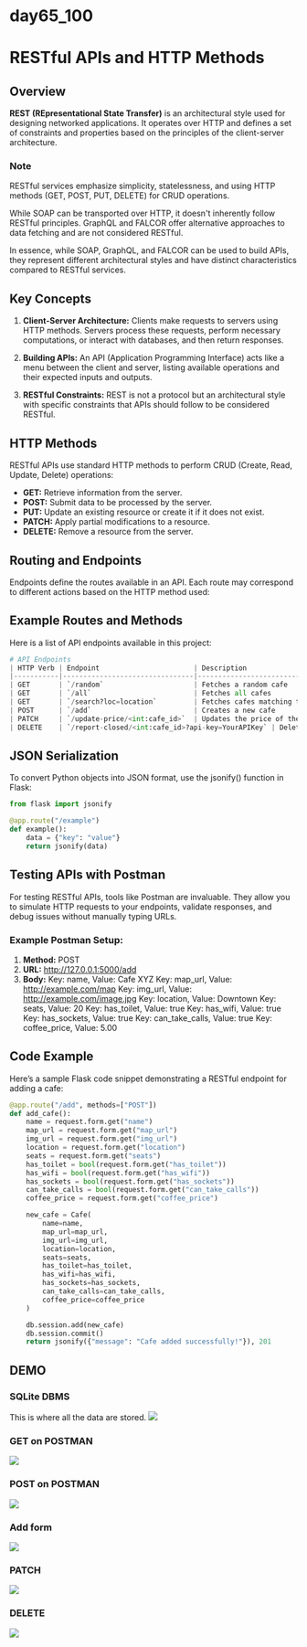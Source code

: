 # day65_100
# RESTful APIs and HTTP Methods

## Overview
**REST (REpresentational State Transfer)** is an architectural style used for designing networked applications. It operates over HTTP and defines a set of constraints and properties based on the principles of the client-server architecture.

### Note
RESTful services emphasize simplicity, statelessness, and using HTTP methods (GET, POST, PUT, DELETE) for CRUD operations.

While SOAP can be transported over HTTP, it doesn't inherently follow RESTful principles. GraphQL and FALCOR offer alternative approaches to data fetching and are not considered RESTful.   

In essence, while SOAP, GraphQL, and FALCOR can be used to build APIs, they represent different architectural styles and have distinct characteristics compared to RESTful services.

## Key Concepts

1. __Client-Server Architecture:__
Clients make requests to servers using HTTP methods.
Servers process these requests, perform necessary computations, or interact with databases, and then return responses.

2. __Building APIs:__
An API (Application Programming Interface) acts like a menu between the client and server, listing available operations and their expected inputs and outputs.

3. __RESTful Constraints:__
REST is not a protocol but an architectural style with specific constraints that APIs should follow to be considered RESTful.

## HTTP Methods
RESTful APIs use standard HTTP methods to perform CRUD (Create, Read, Update, Delete) operations:

- __GET:__ Retrieve information from the server.
- __POST:__ Submit data to be processed by the server.
- __PUT:__ Update an existing resource or create it if it does not exist.
- __PATCH:__ Apply partial modifications to a resource.
- __DELETE:__ Remove a resource from the server.

## Routing and Endpoints
Endpoints define the routes available in an API. Each route may correspond to different actions based on the HTTP method used:

## Example Routes and Methods
Here is a list of API endpoints available in this project:
```python
# API Endpoints
| HTTP Verb | Endpoint                       | Description                                    |
|-----------|--------------------------------|------------------------------------------------|
| GET       | `/random`                      | Fetches a random cafe                          |
| GET       | `/all`                         | Fetches all cafes                              |
| GET       | `/search?loc=location`         | Fetches cafes matching the specified location  |
| POST      | `/add`                         | Creates a new cafe                             |
| PATCH     | `/update-price/<int:cafe_id>`  | Updates the price of the specified cafe        |
| DELETE    | `/report-closed/<int:cafe_id>?api-key=YourAPIKey` | Deletes the specified cafe  |
```

## JSON Serialization
To convert Python objects into JSON format, use the jsonify() function in Flask:
```python
from flask import jsonify

@app.route("/example")
def example():
    data = {"key": "value"}
    return jsonify(data)
```
## Testing APIs with Postman
For testing RESTful APIs, tools like Postman are invaluable. They allow you to simulate HTTP requests to your endpoints, validate responses, and debug issues without manually typing URLs.

### Example Postman Setup:

1. **Method:** POST
2. **URL:** http://127.0.0.1:5000/add
3. **Body:**
Key: name, Value: Cafe XYZ
Key: map_url, Value: http://example.com/map
Key: img_url, Value: http://example.com/image.jpg
Key: location, Value: Downtown
Key: seats, Value: 20
Key: has_toilet, Value: true
Key: has_wifi, Value: true
Key: has_sockets, Value: true
Key: can_take_calls, Value: true
Key: coffee_price, Value: 5.00

## Code Example
Here’s a sample Flask code snippet demonstrating a RESTful endpoint for adding a cafe:
```python
@app.route("/add", methods=["POST"])
def add_cafe():
    name = request.form.get("name")
    map_url = request.form.get("map_url")
    img_url = request.form.get("img_url")
    location = request.form.get("location")
    seats = request.form.get("seats")
    has_toilet = bool(request.form.get("has_toilet"))
    has_wifi = bool(request.form.get("has_wifi"))
    has_sockets = bool(request.form.get("has_sockets"))
    can_take_calls = bool(request.form.get("can_take_calls"))
    coffee_price = request.form.get("coffee_price")

    new_cafe = Cafe(
        name=name,
        map_url=map_url,
        img_url=img_url,
        location=location,
        seats=seats,
        has_toilet=has_toilet,
        has_wifi=has_wifi,
        has_sockets=has_sockets,
        can_take_calls=can_take_calls,
        coffee_price=coffee_price
    )

    db.session.add(new_cafe)
    db.session.commit()
    return jsonify({"message": "Cafe added successfully!"}), 201
```

## DEMO
### SQLite DBMS
This is where all the data are stored.
![](https://github.com/AlvinChin1608/day65_100/blob/main/screenshots_demo/SQL_DBMS.png)

### GET on POSTMAN
![](https://github.com/AlvinChin1608/day65_100/blob/main/screenshots_demo/GET-all_cafe.png)

### POST on POSTMAN
![](https://github.com/AlvinChin1608/day65_100/blob/main/screenshots_demo/POST_new_cafe.png)

### Add form 
![](https://github.com/AlvinChin1608/day65_100/blob/main/screenshots_demo/Screenshot%202024-08-07%20at%2023.26.19.png)

### PATCH 
![](https://github.com/AlvinChin1608/day65_100/blob/main/screenshots_demo/PATCH-Update_Coffee_Price_for_cafe.png)

### DELETE
![](https://github.com/AlvinChin1608/day65_100/blob/main/screenshots_demo/DELETE-a_cafe_by_ID.png)

